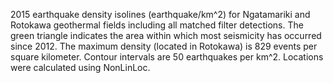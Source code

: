 2015 earthquake density isolines (earthquake/km^2) for Ngatamariki and Rotokawa geothermal fields including all matched filter detections. The green triangle indicates the area within which most seismicity has occurred since 2012. The maximum density (located in Rotokawa) is 829 events per square kilometer. Contour intervals are 50 earthquakes per km^2. Locations were calculated using NonLinLoc.